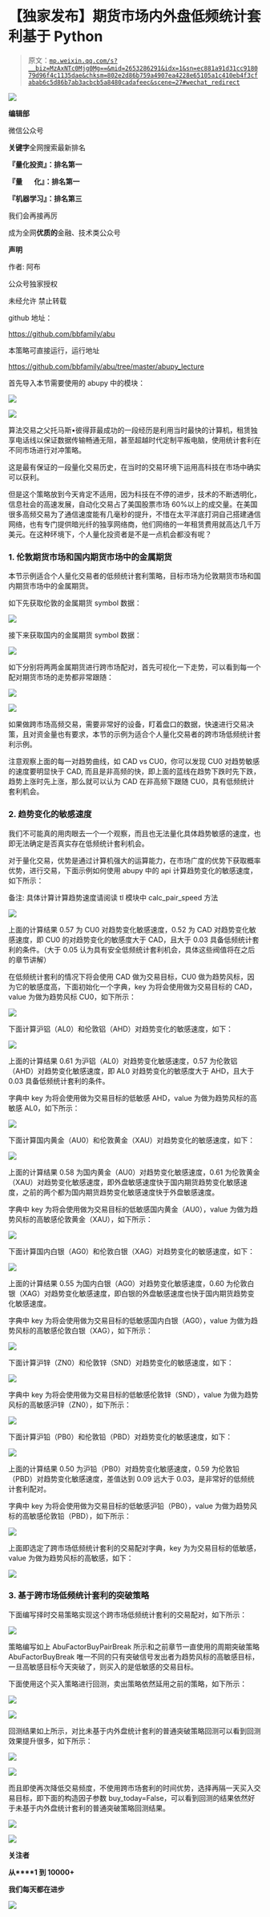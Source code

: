 # 【独家发布】期货市场内外盘低频统计套利基于 Python

> 原文：[`mp.weixin.qq.com/s?__biz=MzAxNTc0Mjg0Mg==&mid=2653286291&idx=1&sn=ec881a91d31cc918079d96f4c1135dae&chksm=802e2d86b759a4907ea4228e65105a1c410eb4f3cfabab6c5d86b7ab3acbcb5a8480cadafeec&scene=27#wechat_redirect`](http://mp.weixin.qq.com/s?__biz=MzAxNTc0Mjg0Mg==&mid=2653286291&idx=1&sn=ec881a91d31cc918079d96f4c1135dae&chksm=802e2d86b759a4907ea4228e65105a1c410eb4f3cfabab6c5d86b7ab3acbcb5a8480cadafeec&scene=27#wechat_redirect)

![](img/cb3bd660442e6bc134fbecf2477c43d1.png)

**编辑部**

微信公众号

**关键字**全网搜索最新排名

**『量化投资』：排名第一**

**『量       化』：排名第一**

**『机器学习』：排名第三**

我们会再接再厉

成为全网**优质的**金融、技术类公众号

**声明**  

作者: 阿布

公众号独家授权

未经允许 禁止转载

github 地址：

https://github.com/bbfamily/abu

本策略可直接运行，运行地址

https://github.com/bbfamily/abu/tree/master/abupy_lecture

首先导入本节需要使用的 abupy 中的模块：

![](img/049175b3918a9d58b183c8877f0d1fe0.png)

![](img/fb0a3679f3ccf8288d25790c135e8fa7.png)

算法交易之父托马斯•彼得菲最成功的一段经历是利用当时最快的计算机，租赁独享电话线以保证数据传输畅通无阻，甚至超越时代定制平叛电脑，使用统计套利在不同市场进行对冲策略。

这是最有保证的一段量化交易历史，在当时的交易环境下运用高科技在市场中确实可以获利。

但是这个策略放到今天肯定不适用，因为科技在不停的进步，技术的不断透明化，信息社会的高速发展，自动化交易占了美国股票市场 60%以上的成交量。在美国很多高频交易为了通信速度能有几毫秒的提升，不惜在太平洋底打洞自己搭建通信网络，也有专门提供暗光纤的独享网络商，他们网络的一年租赁费用就高达几千万美元。在这种环境下，个人量化投资者是不是一点机会都没有呢？

### **1\. 伦敦期货市场和国内期货市场中的金属期货**

本节示例适合个人量化交易者的低频统计套利策略，目标市场为伦敦期货市场和国内期货市场中的金属期货。

如下先获取伦敦的金属期货 symbol 数据：

![](img/4fe3a9da45b1770df6a76abe93f6c1ef.png)

接下来获取国内的金属期货 symbol 数据：

![](img/dcdc90bfdb13b7cbcd8cc7f20d084333.png)

如下分别将两两金属期货进行跨市场配对，首先可视化一下走势，可以看到每一个配对期货市场的走势都非常跟随：

![](img/f2614fe06d03674377835a90529866a4.png)

![](img/cb1b53ec2a0b36af84a8b34854a5ae5f.png)

如果做跨市场高频交易，需要非常好的设备，盯着盘口的数据，快速进行交易决策，且对资金量也有要求，本节的示例为适合个人量化交易者的跨市场低频统计套利示例。

注意观察上面的每一对趋势曲线，如 CAD vs CU0，你可以发现 CU0 对趋势敏感的速度要明显快于 CAD, 而且是非高频的快，即上面的蓝线在趋势下跌时先下跌，趋势上涨时先上涨，那么就可以认为 CAD 在非高频下跟随 CU0，具有低频统计套利机会。

### **2\. 趋势变化的敏感速度**

我们不可能真的用肉眼去一个一个观察，而且也无法量化具体趋势敏感的速度，也即无法确定是否真实存在低频统计套利机会。

对于量化交易，优势是通过计算机强大的运算能力，在市场广度的优势下获取概率优势，进行交易，下面示例如何使用 abupy 中的 api 计算趋势变化的敏感速度，如下所示：

备注: 具体计算计算趋势速度请阅读 tl 模块中 calc_pair_speed 方法

![](img/78db39c1bbacea994e2d335e766f64ef.png)

上面的计算结果 0.57 为 CU0 对趋势变化敏感速度，0.52 为 CAD 对趋势变化敏感速度，即 CU0 的对趋势变化的敏感度大于 CAD，且大于 0.03 具备低频统计套利的条件。（大于 0.05 认为具有安全低频统计套利机会，具体这些阀值将在之后的章节讲解）

在低频统计套利的情况下将会使用 CAD 做为交易目标，CU0 做为趋势风标，因为它的敏感度高，下面初始化一个字典，key 为将会使用做为交易目标的 CAD，value 为做为趋势风标 CU0，如下所示：

![](img/59f38f0ae1a6e8ba239634331db37a26.png)

下面计算沪铝（AL0）和伦敦铝（AHD）对趋势变化的敏感速度，如下：

![](img/0d5a04661d1f0155e4033b871ef15b59.png)

上面的计算结果 0.61 为沪铝（AL0）对趋势变化敏感速度，0.57 为伦敦铝（AHD）对趋势变化敏感速度，即 AL0 对趋势变化的敏感度大于 AHD，且大于 0.03 具备低频统计套利的条件。

字典中 key 为将会使用做为交易目标的低敏感 AHD，value 为做为趋势风标的高敏感 AL0，如下所示：

![](img/5c6b98d2406cb03e2729d7999bace963.png)

下面计算国内黄金（AU0）和伦敦黄金（XAU）对趋势变化的敏感速度，如下：

![](img/c647b6c2b975e3a9c48410ae26fca5e1.png)

上面的计算结果 0.58 为国内黄金（AU0）对趋势变化敏感速度，0.61 为伦敦黄金（XAU）对趋势变化敏感速度，即外盘敏感速度快于国内期货趋势变化敏感速度，之前的两个都为国内期货趋势变化敏感速度快于外盘敏感速度。

字典中 key 为将会使用做为交易目标的低敏感国内黄金（AU0），value 为做为趋势风标的高敏感伦敦黄金（XAU），如下所示：

![](img/cbd5fcc320cba4cd750fcae475e2da68.png)

下面计算国内白银（AG0）和伦敦白银（XAG）对趋势变化的敏感速度，如下：

![](img/6931f3319360746347681f9ab8dbc0de.png)

上面的计算结果 0.55 为国内白银（AG0）对趋势变化敏感速度，0.60 为伦敦白银（XAG）对趋势变化敏感速度，即白银的外盘敏感速度也快于国内期货趋势变化敏感速度。

字典中 key 为将会使用做为交易目标的低敏感国内白银（AG0），value 为做为趋势风标的高敏感伦敦白银（XAG），如下所示：

![](img/4417b2c25f5390291f9d692d2058e6b7.png)

下面计算沪锌（ZN0）和伦敦锌（SND）对趋势变化的敏感速度，如下：

![](img/56173a9772bdbba0d32fdc3999f29871.png)

字典中 key 为将会使用做为交易目标的低敏感伦敦锌（SND），value 为做为趋势风标的高敏感沪锌（ZN0），如下所示：

![](img/5e7a3b6d87e663dd26dba39a71777c07.png)

下面计算沪铅（PB0）和伦敦铅（PBD）对趋势变化的敏感速度，如下：

![](img/2f306e8e531d548492a835ae6848a770.png)

上面的计算结果 0.50 为沪铅（PB0）对趋势变化敏感速度，0.59 为伦敦铅（PBD）对趋势变化敏感速度，差值达到 0.09 远大于 0.03，是非常好的低频统计套利配对。

字典中 key 为将会使用做为交易目标的低敏感沪铅（PB0），value 为做为趋势风标的高敏感伦敦铅（PBD），如下所示：

![](img/1a6918d50cc6360731ccf880fdeaa95a.png)

上面即选定了跨市场低频统计套利的交易配对字典，key 为为交易目标的低敏感，value 为做为趋势风标的高敏感，如下：

![](img/2f87b8ed309f3ee17374aa194aacf214.png)

### **3\. 基于跨市场低频统计套利的突破策略**

下面编写择时交易策略实现这个跨市场低频统计套利的交易配对，如下所示：

![](img/70c98e2026ef5aba35aceeccb91fcdf8.png)

策略编写如上 AbuFactorBuyPairBreak 所示和之前章节一直使用的周期突破策略 AbuFactorBuyBreak 唯一不同的只有突破信号发出者为趋势风标的高敏感目标，一旦高敏感目标今天突破了，则买入的是低敏感的交易目标。

下面使用这个买入策略进行回测，卖出策略依然延用之前的策略，如下所示：

![](img/6eb9879a0c68c32aa392a4f512c9e5c3.png)

![](img/713d0521593c0017831aff623c3c31a4.png)

回测结果如上所示，对比未基于内外盘统计套利的普通突破策略回测可以看到回测效果提升很多，如下所示：

![](img/2029448ef54ee3d5f2413dcba3989404.png)

![](img/bc56c7867e8a0237842ae9f384663778.png)

而且即使再次降低交易频度，不使用跨市场套利的时间优势，选择再隔一天买入交易目标，即下面的构造因子参数 buy_today=False，可以看到回测的结果依然好于未基于内外盘统计套利的普通突破策略回测结果。

![](img/f0935039a782fa1cbfd54a438cf96c35.png)

![](img/1488f7dbf93714a09a3c2144bdebfad2.png)

**关注者**

**从****1 到 10000+**

**我们每天都在进步**

![](img/75adf94249ccd19cd678f27528ec406b.png)